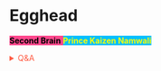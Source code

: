 # Egghead

<span style='background-color:#ff468b;'><span style='color:#000000;'>**Second Brain**</span> <span style='background-color:#00bfff;'><span style='color:#ffff00;'>**Prince Kaizen Namwali**</span>



<!-- Prince Kaizen Namwali -->


<span style='color:#ff5d46;'>

<details markdown='1'><summary>Q&A</summary>



</details>

</span>

